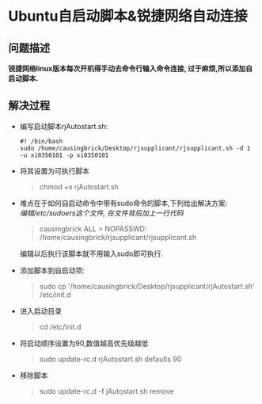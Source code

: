 # Ubuntu自启动脚本&锐捷网络自动连接

## 问题描述

**锐捷网络linux版本每次开机得手动去命令行输入命令连接, 过于麻烦,所以添加自启动脚本.**

## 解决过程

+ 编写启动脚本rjAutostart.sh:
  
    ```
    #! /bin/bash
    sudo /home/causingbrick/Desktop/rjsupplicant/rjsupplicant.sh -d 1  -u xi0350101 -p xi0350101
    ```

* 将其设置为可执行脚本

  >chmod +x rjAutostart.sh

+ 难点在于如何自启动命令中带有sudo命令的脚本,下列给出解决方案:  
 *编辑/etc/sudoers这个文件, 在文件背后加上一行代码*
  >causingbrick ALL = NOPASSWD: /home/causingbrick/rjsupplicant/rjsupplicant.sh

    编辑以后执行该脚本就不用输入sudo即可执行.

 + 添加脚本到自启动项:

   >sudo cp '/home/causingbrick/Desktop/rjsupplicant/rjAutostart.sh'  /etc/init.d

+ 进入启动目录

  >cd /etc/init.d

+ 将启动顺序设置为90,数值越高优先级越低

  >sudo update-rc.d rjAutostart.sh defaults 90

+ 移除脚本

  >sudo update-rc.d -f jAutostart.sh remove
